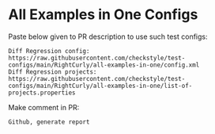 # All Examples in One Configs
Paste below given to PR description to use such test configs:
```
Diff Regression config: https://raw.githubusercontent.com/checkstyle/test-configs/main/RightCurly/all-examples-in-one/config.xml
Diff Regression projects: https://raw.githubusercontent.com/checkstyle/test-configs/main/RightCurly/all-examples-in-one/list-of-projects.properties
```
Make comment in PR:
```
Github, generate report
```

